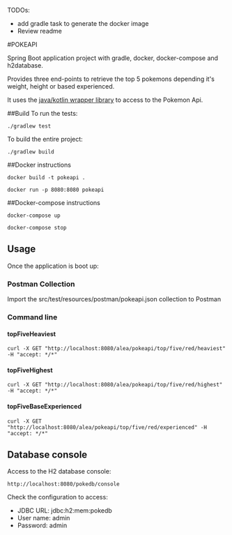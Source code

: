 TODOs:
 - add gradle task to generate the docker image
 - Review readme

#POKEAPI 

Spring Boot application project with gradle, docker, docker-compose and h2database.

Provides three end-points to retrieve the top 5 pokemons depending it's weight, height or based experienced.

It uses the [java/kotlin wrapper library](https://github.com/PokeAPI/pokekotlin "https://github.com/PokeAPI/pokekotlin") to access to the Pokemon Api.

##Build 
To run the tests:
```
./gradlew test
```

To build the entire project:
```
./gradlew build 
```

##Docker instructions
```
docker build -t pokeapi .
```

```
docker run -p 8080:8080 pokeapi
```
##Docker-compose instructions
```
docker-compose up
```

```
docker-compose stop
```

## Usage

Once the application is boot up:

### Postman Collection
Import the src/test/resources/postman/pokeapi.json collection to Postman

### Command line

#### topFiveHeaviest
```
curl -X GET "http://localhost:8080/alea/pokeapi/top/five/red/heaviest" -H "accept: */*"
```
#### topFiveHighest
```
curl -X GET "http://localhost:8080/alea/pokeapi/top/five/red/highest" -H "accept: */*"
```

#### topFiveBaseExperienced
```
curl -X GET "http://localhost:8080/alea/pokeapi/top/five/red/experienced" -H "accept: */*"
```

## Database console
Access to the H2 database console: 
```
http://localhost:8080/pokedb/console
```
Check the configuration to access:

- JDBC URL: jdbc:h2:mem:pokedb
- User name: admin
- Password: admin
